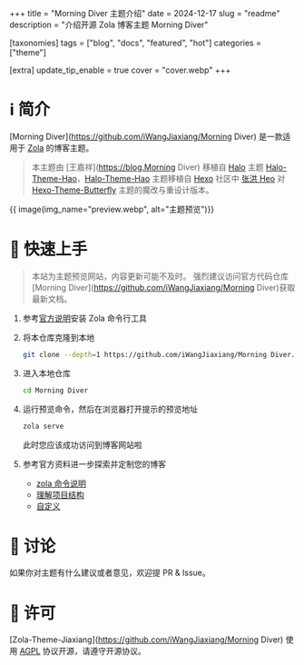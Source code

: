 +++
title = "Morning Diver 主题介绍"
date = 2024-12-17
slug = "readme"
description = "介绍开源 Zola 博客主题 Morning Diver"

[taxonomies]
tags = ["blog", "docs", "featured", "hot"]
categories = ["theme"]

[extra]
update_tip_enable = true
cover = "cover.webp"
+++

# ℹ️ 简介

[Morning Diver](https://github.com/iWangJiaxiang/Morning Diver) 是一款适用于 [Zola](https://github.com/getzola/zola) 的博客主题。

> 本主题由 [王嘉祥](https://blog.Morning Diver) 移植自 [Halo](https://github.com/halo-dev/halo) 主题 [Halo-Theme-Hao](https://github.com/chengzhongxue/halo-theme-hao)，[Halo-Theme-Hao](https://github.com/chengzhongxue/halo-theme-hao) 主题移植自 [Hexo](https://hexo.io/zh-cn/index.html) 社区中 [张洪 Heo](https://blog.zhheo.com/) 对 [Hexo-Theme-Butterfly](https://github.com/chengzhongxue/halo-theme-hao) 主题的魔改与重设计版本。

{{ image(img_name="preview.webp", alt="主题预览")}}

# 📝 快速上手

> 本站为主题预览网站，内容更新可能不及时。
> 强烈建议访问官方代码仓库[Morning Diver](https://github.com/iWangJiaxiang/Morning Diver)获取最新文档。

1. 参考[官方说明](https://www.getzola.org/documentation/getting-started/installation/)安装 Zola 命令行工具
1. 将本仓库克隆到本地

    ```bash
    git clone --depth=1 https://github.com/iWangJiaxiang/Morning Diver.git
    ```

1. 进入本地仓库

    ```bash
    cd Morning Diver
    ```

1. 运行预览命令，然后在浏览器打开提示的预览地址

    ```bash
    zola serve
    ```

    此时您应该成功访问到博客网站啦

1. 参考官方资料进一步探索并定制您的博客
   - [zola 命令说明](https://www.getzola.org/documentation/getting-started/cli-usage/)
   - [理解项目结构](https://www.getzola.org/documentation/getting-started/directory-structure/)
   - [自定义](https://www.getzola.org/documentation/getting-started/configuration/)

# 💬 讨论

如果你对主题有什么建议或者意见，欢迎提 PR & Issue。

# 🔐 许可

[Zola-Theme-Jiaxiang](https://github.com/iWangJiaxiang/Morning Diver) 使用 [AGPL](./LICENSE) 协议开源，请遵守开源协议。